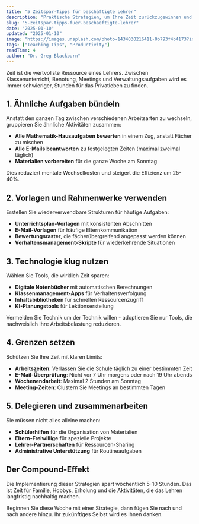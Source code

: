```yaml
---
title: "5 Zeitspar-Tipps für beschäftigte Lehrer"
description: "Praktische Strategien, um Ihre Zeit zurückzugewinnen und den Stress der Unterrichtsvorbereitung zu reduzieren."
slug: "5-zeitspar-tipps-fuer-beschaeftigte-lehrer"
date: "2025-01-10"
updated: "2025-01-10"
image: "https://images.unsplash.com/photo-1434030216411-0b793f4b4173?ixlib=rb-4.0.3&auto=format&fit=crop&w=1200&q=80"
tags: ["Teaching Tips", "Productivity"]
readTime: 4
author: "Dr. Greg Blackburn"
---
```


Zeit ist die wertvollste Ressource eines Lehrers. Zwischen Klassenunterricht, Benotung, Meetings und Verwaltungsaufgaben wird es immer schwieriger, Stunden für das Privatleben zu finden.

## 1. Ähnliche Aufgaben bündeln

Anstatt den ganzen Tag zwischen verschiedenen Arbeitsarten zu wechseln, gruppieren Sie ähnliche Aktivitäten zusammen:

- **Alle Mathematik-Hausaufgaben bewerten** in einem Zug, anstatt Fächer zu mischen
- **Alle E-Mails beantworten** zu festgelegten Zeiten (maximal zweimal täglich)
- **Materialien vorbereiten** für die ganze Woche am Sonntag

Dies reduziert mentale Wechselkosten und steigert die Effizienz um 25-40%.

## 2. Vorlagen und Rahmenwerke verwenden

Erstellen Sie wiederverwendbare Strukturen für häufige Aufgaben:

- **Unterrichtsplan-Vorlagen** mit konsistenten Abschnitten
- **E-Mail-Vorlagen** für häufige Elternkommunikation
- **Bewertungsraster**, die fächerübergreifend angepasst werden können
- **Verhaltensmanagement-Skripte** für wiederkehrende Situationen

## 3. Technologie klug nutzen

Wählen Sie Tools, die wirklich Zeit sparen:

- **Digitale Notenbücher** mit automatischen Berechnungen
- **Klassenmanagement-Apps** für Verhaltensverfolgung
- **Inhaltsbibliotheken** für schnellen Ressourcenzugriff
- **KI-Planungstools** für Lektionserstellung

Vermeiden Sie Technik um der Technik willen - adoptieren Sie nur Tools, die nachweislich Ihre Arbeitsbelastung reduzieren.

## 4. Grenzen setzen

Schützen Sie Ihre Zeit mit klaren Limits:

- **Arbeitszeiten**: Verlassen Sie die Schule täglich zu einer bestimmten Zeit
- **E-Mail-Überprüfung**: Nicht vor 7 Uhr morgens oder nach 19 Uhr abends
- **Wochenendarbeit**: Maximal 2 Stunden am Sonntag
- **Meeting-Zeiten**: Clustern Sie Meetings an bestimmten Tagen

## 5. Delegieren und zusammenarbeiten

Sie müssen nicht alles alleine machen:

- **Schülerhilfen** für die Organisation von Materialien
- **Eltern-Freiwillige** für spezielle Projekte
- **Lehrer-Partnerschaften** für Ressourcen-Sharing
- **Administrative Unterstützung** für Routineaufgaben

## Der Compound-Effekt

Die Implementierung dieser Strategien spart wöchentlich 5-10 Stunden. Das ist Zeit für Familie, Hobbys, Erholung und die Aktivitäten, die das Lehren langfristig nachhaltig machen.

Beginnen Sie diese Woche mit einer Strategie, dann fügen Sie nach und nach andere hinzu. Ihr zukünftiges Selbst wird es Ihnen danken.